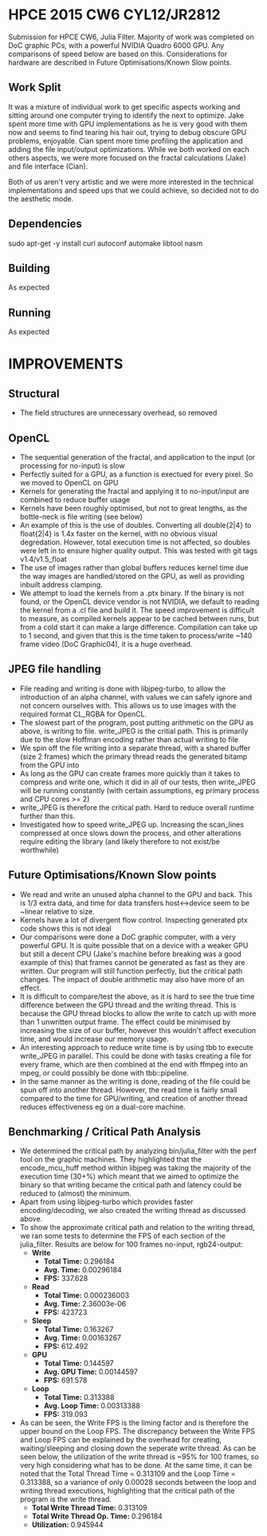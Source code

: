 HPCE 2015 CW6 CYL12/JR2812
==========================

Submission for HPCE CW6, Julia Filter.
Majority of work was completed on DoC graphic PCs, with a powerful NVIDIA Quadro 6000 GPU. Any comparisons of speed below are based on this. Considerations for hardware are described in Future Optimisations/Known Slow points.

Work Split
----------
It was a mixture of individual work to get specific aspects working and sitting around one computer trying to identify the next to optimize. Jake spent more time with GPU implementations as he is very good with them now and seems to find tearing his hair out, trying to debug obscure GPU problems, enjoyable. Cian spent more time profiling the application and adding the file input/output optimizations. While we both worked on each others aspects, we were more focused on the fractal calculations (Jake) and file interface (Cian).

Both of us aren't very artistic and we were more interested in the technical implementations and speed ups that we could achieve, so decided not to do the aesthetic mode. 

Dependencies
------------
sudo apt-get -y install curl autoconf automake libtool nasm

Building
--------
As expected

Running
-------
As expected  

IMPROVEMENTS
============

Structural
----------
- The field structures are unnecessary overhead, so removed

OpenCL
------
- The sequential generation of the fractal, and application to the input (or processing for no-input) is slow
- Perfectly suited for a GPU, as a function is exectued for every pixel. So we moved to OpenCL on GPU
- Kernels for generating the fractal and applying it to no-input/input are combined to reduce buffer usage
- Kernels have been roughly optimised, but not to great lengths, as the bottle-neck is file writing (see below)
- An example of this is the use of doubles. Converting all double{2|4} to float{2|4} is 1.4x faster on the kernel, with no obvious visual degredation. However, total execution time is not affected, so doubles were left in to ensure higher quality output. This was tested with git tags v1.4/v1.5_float
- The use of images rather than global buffers reduces kernel time due the way images are handled/stored on the GPU, as well as providing inbuilt address clamping. 
- We attempt to load the kernels from a .ptx binary. If the binary is not found, or the OpenCL device vendor is not NVIDIA, we default to reading the kernel from a .cl file and build it. The speed improvement is difficult to measure, as compiled kernels appear to be cached between runs, but from a cold start it can make a large difference. Compilation can take up to 1 second, and given that this is the time taken to process/write ~140 frame video (DoC Graphic04), it is a huge overhead. 

JPEG file handling
---------------
- File reading and writing is done with libjpeg-turbo, to allow the introduction of an alpha channel, with values we can safely ignore and not concern ourselves with. This allows us to use images with the required format CL_RGBA for OpenCL.
- The slowest part of the program, post putting arithmetic on the GPU as above, is writing to file. write_JPEG is the critial path. This is primarily due to the slow Hoffman encoding rather than actual writing to file
- We spin off the file writing into a separate thread, with a shared buffer (size 2 frames) which the primary thread reads the generated bitamp from the GPU into
- As long as the GPU can create frames more quickly than it takes to compress and write one, which it did in all of our tests, then write_JPEG will be running constantly (with certain assumptions, eg primary process and CPU cores >= 2)
- write_JPEG is therefore the critical path. Hard to reduce overall runtime further than this. 
- Investigated how to speed write_JPEG up. Increasing the scan_lines compressed at once slows down the process, and other alterations require editing the library (and likely therefore to not exist/be worthwhile)  

Future Optimisations/Known Slow points
--------------------------------------
- We read and write an unused alpha channel to the GPU and back. This is 1/3 extra data, and time for data transfers host<->device seem to be ~linear relative to size.
- Kernels have a lot of divergent flow control. Inspecting generated ptx code shows this is not ideal
- Our comparisons were done a DoC graphic computer, with a very powerful GPU. It is quite possible that on a device with a weaker GPU but still a decent CPU (Jake's machine before breaking was a good example of this) that frames cannot be generated as fast as they are written. Our program will still function perfectly, but the critical path changes. The impact of double arithmetic may also have more of an effect. 
- It is difficult to compare/test the above, as it is hard to see the true time difference between the GPU thread and the writing thread. This is because the GPU thread blocks to allow the write to catch up with more than 1 unwritten output frame. The effect could be minimised by increasing the size of our buffer, however this wouldn't affect execution time, and would increase our memory usage. 
- An interesting approach to reduce write time is by using tbb to execute write_JPEG in parallel. This could be done with tasks creating a file for every frame, which are then combined at the end with ffmpeg into an mpeg, or could possibly be done with tbb::pipeline. 
- In the same manner as the writing is done, reading of the file could be spun off into another thread. However, the read time is fairly small compared to the time for GPU/writing, and creation of another thread reduces effectiveness eg on a dual-core machine. 

Benchmarking / Critical Path Analysis
-------------------------------------
- We determined the critical path by analyzing bin/julia_filter with the perf tool on the graphic machines. They highlighted that the encode_mcu_huff method within libjpeg was taking the majority of the execution time (30+%) which meant that we aimed to optimize the binary so that writing became the critical path and latency could be reduced to (almost) the minimum. 
- Apart from using libjpeg-turbo which provides faster encoding/decoding, we also created the writing thread as discussed above.
- To show the approximate critical path and relation to the writing thread, we ran some tests to determine the FPS of each section of the julia_filter. Results are below for 100 frames no-input, rgb24-output:
  - **Write**
    - **Total Time:** 0.296184
    - **Avg. Time:** 0.00296184
    - **FPS:** 337.628
  - **Read**
    - **Total Time:** 0.000236003
    - **Avg. Time:** 2.36003e-06
    - **FPS:** 423723
  - **Sleep**
    - **Total Time:** 0.163267
    - **Avg. Time:** 0.00163267
    - **FPS:** 612.492
  - **GPU**
    - **Total Time:** 0.144597
    - **Avg. GPU Time:** 0.00144597
    - **FPS:** 691.578
  - **Loop**
    - **Total Time:** 0.313388
    - **Avg. Loop Time:** 0.00313388
    - **FPS:** 319.093
- As can be seen, the Write FPS is the liming factor and is therefore the upper bound on the Loop FPS. The discrepancy between the Write FPS and Loop FPS can be explained by the overhead for creating, waiting/sleeping and closing down the seperate write thread. As can be seen below, the utilization of the write thread is ~95% for 100 frames, so very high considering what has to be done. At the same time, it can be noted that the Total Thread Time = 0.313109 and the Loop Time = 0.313388, so a variance of only 0.00028 seconds between the loop and writing thread executions, highlighting that the critical path of the program is the write thread.
  - **Total Write Thread Time:** 0.313109
  - **Total Write Thread Op. Time:** 0.296184
  - **Utilization:** 0.945944 

